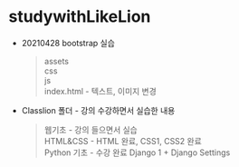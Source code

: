 # studywithLikeLion

* 20210428 bootstrap 실습  
  > assets    
  > css      
  > js    
  > index.html - 텍스트, 이미지 변경    

* Classlion 폴더 - 강의 수강하면서 실습한 내용  
  > 웹기초 - 강의 들으면서 실습   
  > HTML&CSS - HTML 완료, CSS1, CSS2 완료   
  > Python 기초 - 수강 완료
  > Django 1 + Django Settings 



